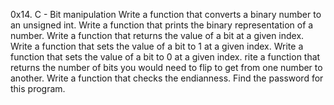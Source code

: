 0x14. C - Bit manipulation
Write a function that converts a binary number to an unsigned int.
Write a function that prints the binary representation of a number.
Write a function that returns the value of a bit at a given index.
Write a function that sets the value of a bit to 1 at a given index.
Write a function that sets the value of a bit to 0 at a given index.
rite a function that returns the number of bits you would need to flip to get from one number to another.
Write a function that checks the endianness.
Find the password for this program.


